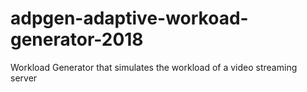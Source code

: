 # adpgen-adaptive-workoad-generator-2018
Workload Generator that simulates the workload of a video streaming server
